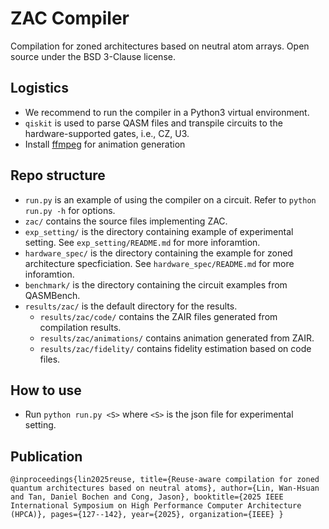 # ZAC Compiler
Compilation for zoned architectures based on neutral atom arrays.
Open source under the BSD 3-Clause license.

## Logistics
- We recommend to run the compiler in a Python3 virtual environment.
- `qiskit` is used to parse QASM files and transpile circuits to the hardware-supported gates, i.e., CZ, U3.
- Install [ffmpeg](https://www.ffmpeg.org) for animation generation

## Repo structure
- `run.py` is an example of using the compiler on a circuit. Refer to `python run.py -h` for options.
- `zac/` contains the source files implementing ZAC.
- `exp_setting/` is the directory containing example of experimental setting. See `exp_setting/README.md` for more inforamtion.
- `hardware_spec/` is the directory containing the example for zoned architecture specficiation. See `hardware_spec/README.md` for more inforamtion.
- `benchmark/` is the directory containing the circuit examples from QASMBench.
- `results/zac/` is the default directory for the results.
  - `results/zac/code/` contains the ZAIR files generated from compilation results.
  - `results/zac/animations/` contains animation generated from ZAIR.
  - `results/zac/fidelity/` contains fidelity estimation based on code files.

## How to use
- Run `python run.py <S>` where `<S>` is the json file for experimental setting.

## Publication
`@inproceedings{lin2025reuse,
  title={Reuse-aware compilation for zoned quantum architectures based on neutral atoms},
  author={Lin, Wan-Hsuan and Tan, Daniel Bochen and Cong, Jason},
  booktitle={2025 IEEE International Symposium on High Performance Computer Architecture (HPCA)},
  pages={127--142},
  year={2025},
  organization={IEEE}
}`
